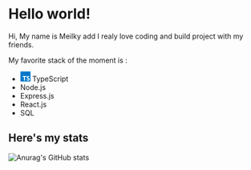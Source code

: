 # Hello world!

Hi,
My name is Meilky add I realy love coding and build project with my friends.

My favorite stack of the moment is :
 - <img src="assets/tsLogo.png" width="20" /> TypeScript
 - Node.js
 - Express.js
 - React.js
 - SQL

## Here's my stats
![Anurag's GitHub stats](https://github-readme-stats.vercel.app/api?username=Meilky&show_icons=true&theme=onedark)
